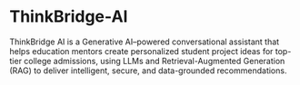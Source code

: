 # ThinkBridge-AI
ThinkBridge AI is a Generative AI–powered conversational assistant that helps education mentors create personalized student project ideas for top-tier college admissions, using LLMs and Retrieval-Augmented Generation (RAG) to deliver intelligent, secure, and data-grounded recommendations.
